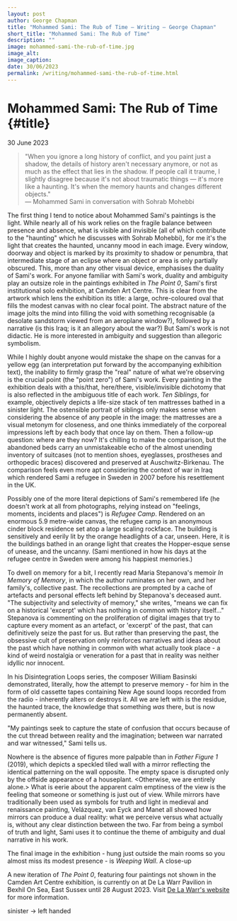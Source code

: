 ```yaml
---
layout: post
author: George Chapman
title: "Mohammed Sami: The Rub of Time — Writing — George Chapman"
short_title: "Mohammed Sami: The Rub of Time"
description: ""
image: mohammed-sami-the-rub-of-time.jpg
image_alt:
image_caption:
date: 30/06/2023
permalink: /writing/mohammed-sami-the-rub-of-time.html
---
```

# Mohammed Sami: The Rub of Time {#title}
30 June 2023

> "When you ignore a long history of conflict, and you paint just a
shadow, the details of history aren't necessary anymore, or not as much
as the effect that lies in the shadow. If people call it traume, I
slightly disagree because it's not about traumatic things — it's more
like a haunting. It's when the memory haunts and changes different
objects."  
> — Mohammed Sami in conversation with Sohrab Mohebbi

The first thing I tend to notice about Mohammed Sami's paintings is the
light. While nearly all of his work relies on the fragile balance
between presence and absence, what is visible and invisible (all of
which contribute to the "haunting" which he discusses with Sohrab
Mohebbi), for me it's the light that creates the haunted, uncanny mood
in each image. Every window, doorway and object is marked by its
proximity to shadow or penumbra, that intermediate stage of an eclipse
where an object or area is only partially obscured. This, more than any
other visual device, emphasises the duality of Sami's work. For anyone
familiar with Sami's work, duality and ambiguity play an outsize role in
the paintings exhibited in _The Point 0_, Sami's first institutional
solo exhibition, at Camden Art Centre. This is clear from the artwork
which lens the exhibition its title: a large, ochre-coloured oval that
fills the modest canvas with no clear focal point. The abstract nature
of the image jolts the mind into filling the void with something
recognisable (a desolate sandstorm viewed from an aeroplane window?),
followed by a narrative (is this Iraq; is it an allegory about the war?)
But Sami's work is not didactic. He is more interested in ambiguity and
suggestion than allegoric symbolism.

While I highly doubt anyone would mistake the shape on the canvas for a
yellow egg (an interpretation put forward by the accompanying exhibition
text), the inability to firmly grasp the "real" nature of what we're
observing is the crucial point (the "point zero") of Sami's work. Every
painting in the exhibition deals with a this/that, here/there,
visible/invisible dichotomy that is also reflected in the ambiguous
title of each work. _Ten Siblings_, for example, objectively depicts a
life-size stack of ten mattresses bathed in a sinister light. The
ostensible portrait of siblings only makes sense when considering the
absence of any people in the image: the mattresses are a visual metonym
for closeness, and one thinks immediately of the corporeal impressions
left by each body that once lay on them. Then a follow-up question:
where are they now? It's chilling to make the comparison, but the
abandoned beds carry an unmistakeable echo of the almost unending
inventory of suitcases (not to mention shoes, eyeglasses, prostheses and
orthopedic braces) discovered and preserved at Auschwitz-Birkenau. The
comparison feels even more apt considering the context of war in Iraq
which rendered Sami a refugee in Sweden in 2007 before his resettlement
in the UK.

Possibly one of the more literal depictions of Sami's remembered life
(he doesn't work at all from photographs, relying instead on "feelings,
moments, incidents and places") is _Refugee Camp_. Rendered on an
enormous 5.9 metre-wide canvas, the refugee camp is an anonymous
cinder block residence set atop a large scaling rockface. The building
is sensitively and eerily lit by the orange headlights of a car, unseen.
Here, it is the buildings bathed in an <eerie> orange light that creates
the Hopper-esque sense of unease, <heimweh> and the uncanny. (Sami
mentioned in <an interview in The Guardian> how his days at the refugee
centre in Sweden were among his happiest memories.)

<insert reference to blog post about uncanny light and its relationship to haunting and memory>

To dwell on memory for a bit, I recently read Maria Stepanova's memoir
_In Memory of Memory_, in which the author ruminates on her own, and her
family's, collective past. The recollections are prompted by a cache of
artefacts and personal effects left behind by Stepanova's deceased aunt.
"The subjectivity and selectivity of memory," she writes, "means we can
fix on a historical 'excerpt' which has nothing in common with history
itself..." Stepanova is commenting on the proliferation of digital
images that try to capture every moment as an artefact, or 'excerpt' of
the past, that can definitively seize the past for us. But rather than
preserving the past, the obsessive cult of preservation only reinforces
narratives and ideas about the past which have nothing in common with
what actually took place - a kind of weird nostalgia or veneration for a
past that in reality was neither idyllic nor innocent.

In his Disintegration Loops series, the composer William Basinski
demonstrated, literally, how the attempt to preserve memory - for him in
the form of old cassette tapes containing New Age sound loops recorded
from the radio - inherently alters or destroys it. All we are left with
is the residue, the haunted trace, the knowledge that something _was_
there, but is now permanently absent.

"My paintings seek to capture the state of confusion that occurs because
of the cut thread between reality and the imagination; between war
narrated and war witnessed," Sami tells us.

Nowhere is the absence of figures more palpable than in _Father Figure
1_ (2019), which depicts a speckled tiled wall with a mirror reflecting
the identical patterning on the wall opposite. The empty space is
disrupted only by the offside appearance of a houseplant. <Otherwise, we
are entirely alone.> What is eerie about the apparent calm emptiness of
the view is the feeling that someone or something is just out of view.
While mirrors have traditionally been used as symbols for truth and
light in medieval and renaissance painting, Velázquez, van Eyck and
Manet all showed how mirrors can produce a dual reality: what we
perceive versus what actually is, without any clear distinction between
the two. Far from being a symbol of truth and light, Sami uses it to
continue the theme of ambiguity and dual narrative in his work.

The final image in the exhibition - hung just outside the main rooms so you almost miss its modest presence - is _Weeping Wall_. A close-up 

A new iteration of _The Point 0_, featuring four paintings not shown in the Camden Art Centre exhibition, is currently on at De La Warr Pavilion in Bexhil On Sea, East Sussex until 28 August 2023. Visit [De La Warr's website](https://www.dlwp.com/exhibition/mohammed-sami/) for more information.


sinister -> left handed
